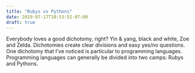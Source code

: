 ```yaml
---
title: "Rubys vs Pythons"
date: 2019-07-17T18:53:52-07:00
draft: true
---
```


Everybody loves a good dichotomy, right? Yin & yang, black and white,
Zoe and Zelda. Dichotomies create clear divisions and easy yes/no
questions. One dichotomy that I've noticed is particular to
programming languages. Programming languages can generally be divided
into two camps: Rubys and Pythons.
